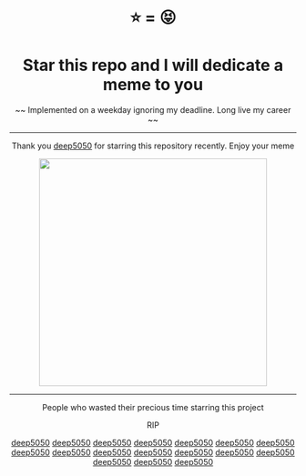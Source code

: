 <div align=center>
  <h1 align=center> ⭐ = 😝 </p>
<p align=center>
  <h1>Star this repo and I will dedicate a meme to you</h1>
 <p align=center> ~~ Implemented on a weekday ignoring my deadline. Long live my career ~~ </p>
 </p>
 
 <hr>
 
 <p align=center>Thank you <a href="https://github.com/deep5050">deep5050</a> for starring this repository recently. Enjoy your meme</p>

<img align=center src=https://github.com/deep5050/programming-memes/raw/main/memes/2/1039.png height=400px>
<hr>

<p align=center>People who wasted their precious time starring this project</p>
<p align=center> RIP </p>
<p align=center>
  <a href="https://github.com/deep5050">deep5050</a>
  <a href="https://github.com/deep5050">deep5050</a>
  <a href="https://github.com/deep5050">deep5050</a>
  <a href="https://github.com/deep5050">deep5050</a>
  <a href="https://github.com/deep5050">deep5050</a>
  <a href="https://github.com/deep5050">deep5050</a>
  <a href="https://github.com/deep5050">deep5050</a>
  <a href="https://github.com/deep5050">deep5050</a>
  <a href="https://github.com/deep5050">deep5050</a>
  <a href="https://github.com/deep5050">deep5050</a>
  <a href="https://github.com/deep5050">deep5050</a>
  <a href="https://github.com/deep5050">deep5050</a>
  <a href="https://github.com/deep5050">deep5050</a>
  <a href="https://github.com/deep5050">deep5050</a>
  <a href="https://github.com/deep5050">deep5050</a>
  <a href="https://github.com/deep5050">deep5050</a>
  <a href="https://github.com/deep5050">deep5050</a>
 </p>
 

</div>
